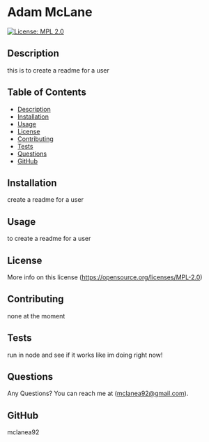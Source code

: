 # Adam McLane
  [![License: MPL 2.0](https://img.shields.io/badge/License-MPL_2.0-brightgreen.svg)](https://opensource.org/licenses/MPL-2.0)
  ## Description
  this is to create a readme for a user
  ## Table of Contents
  * [Description](#description)
  * [Installation](#installation)
  * [Usage](#usage)
  * [License](#license)
  * [Contributing](#contributing)
  * [Tests](#tests)
  * [Questions](#questions)
  * [GitHub](#github)
  ## Installation
  create a readme for a user
  ## Usage
  to create a readme for a user
  ## License
  More info on this license (https://opensource.org/licenses/MPL-2.0)
  ## Contributing
  none at the moment
  ## Tests
  run in node and see if it works like im doing right now!
  ## Questions
  Any Questions? You can reach me at (mclanea92@gmail.com).
  ## GitHub
  mclanea92
